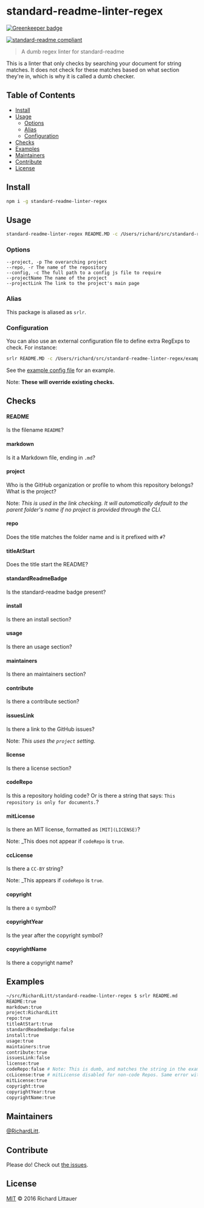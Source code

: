 # standard-readme-linter-regex

[![Greenkeeper badge](https://badges.greenkeeper.io/RichardLitt/standard-readme-linter-regex.svg)](https://greenkeeper.io/)

[![standard-readme compliant](https://img.shields.io/badge/readme%20style-standard-brightgreen.svg?style=flat-square)](https://github.com/RichardLitt/standard-readme)

> A dumb regex linter for standard-readme

This is a linter that only checks by searching your document for string matches. It does not check for these matches based on what section they're in, which is why it is called a dumb checker. 

## Table of Contents

- [Install](#install)
- [Usage](#usage)
	- [Options](#options)
	- [Alias](#alias)
	- [Configuration](#configuration)
- [Checks](#checks)
- [Examples](#examples)
- [Maintainers](#maintainers)
- [Contribute](#contribute)
- [License](#license)

## Install

```sh
npm i -g standard-readme-linter-regex
```

## Usage

```sh
standard-readme-linter-regex README.MD -c /Users/richard/src/standard-readme-linter-regex/config.js -r standard-readme-linter-regex -p richardlitt -n RichardLitt -l https://burntfen.com
```

### Options

```
--project, -p The overarching project
--repo, -r The name of the repository
--config, -c The full path to a config js file to require
--projectName The name of the project
--projectLink The link to the project's main page
```

### Alias

This package is aliased as `srlr`.

### Configuration

You can also use an external configuration file to define extra RegExps to check. For instance:

```sh
srlr README.MD -c /Users/richard/src/standard-readme-linter-regex/example-config.js
```

See the [example config file](example-config.js) for an example.

Note: **These will override existing checks.**

## Checks

#### README

Is the filename `README`?

#### markdown

Is it a Markdown file, ending in `.md`?

#### project

Who is the GitHub organization or profile to whom this repository belongs? What is the project? 

Note: _This is used in the link checking. It will automatically default to the parent folder's name if no project is provided through the CLI._

#### repo

Does the title matches the folder name and is it prefixed with `#`?

#### titleAtStart

Does the title start the README?

#### standardReadmeBadge

Is the standard-readme badge present?

#### install

Is there an install section?

#### usage

Is there an usage section?

#### maintainers

Is there an maintainers section?

#### contribute

Is there a contribute section?

#### issuesLink

Is there a link to the GitHub issues?

Note: _This uses the `project` setting._

#### license

Is there a license  section?

#### codeRepo

Is this a repository holding code? Or is there a string that says: `This repository is only for documents.`?

#### mitLicense

Is there an MIT license, formatted as `[MIT](LICENSE)`?

Note: _This does not appear if `codeRepo` is `true`.

#### ccLicense

Is there a `CC-BY` string? 

Note: _This appears if `codeRepo` is `true`.

#### copyright

Is there a `©` symbol?

#### copyrightYear

Is the year after the copyright symbol?

#### copyrightName

Is there a copyright name?

## Examples

```sh
~/src/RichardLitt/standard-readme-linter-regex $ srlr README.md
README:true
markdown:true
project:RichardLitt
repo:true
titleAtStart:true
standardReadmeBadge:false
install:true
usage:true
maintainers:true
contribute:true
issuesLink:false
license:true
codeRepo:false # Note: This is dumb, and matches the string in the example above.
ccLicense:true # mitLicense disabled for non-code Repos. Same error with matching.
mitLicense:true
copyright:true
copyrightYear:true
copyrightName:true
```

## Maintainers

[@RichardLitt](https://github.com/RichardLitt).

## Contribute

Please do! Check out [the issues](https://github.com/RichardLitt/standard-readme-linter-regex/issues).

## License

[MIT](LICENSE) © 2016 Richard Littauer
